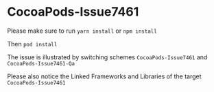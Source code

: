 # CocoaPods-Issue7461

Please make sure to run `yarn install` or `npm install`

Then `pod install`

The issue is illustrated by switching schemes `CocoaPods-Issue7461` and `CocoaPods-Issue7461-Qa`

Please also notice the Linked Frameworks and Libraries of the target `CocoaPods-Issue7461`
